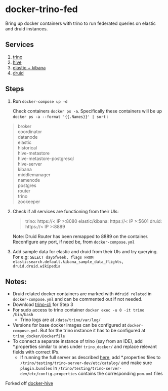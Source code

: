 # docker-trino-fed

Bring up docker containers with trino to run federated queries on elastic and druid instances.
## Services

 1. [trino](https://hub.docker.com/r/trinodb/trino)
 2. [hive](https://github.com/big-data-europe/docker-hive)
 3. [elastic + kibana](https://www.elastic.co/guide/en/kibana/current/docker.html)
 4. [druid](https://druid.apache.org/docs/latest/tutorials/docker.html)

## Steps

 1. Run `docker-compose up -d`

    Check containers  `docker ps -a`.
    Specifically these containers will be up `docker ps -a --format '{{.Names}}' | sort` :


> broker </br>
> coordinator </br>
> datanode </br>
> elastic </br>
> historical </br>
> hive-metastore </br>
> hive-metastore-postgresql </br>
> hive-server </br>
> kibana </br>
> middlemanager </br>
> namenode </br>
> postgres </br>
> router </br>
> trino </br>
> zookeeper </br>


 2. Check if all services are functioning from their UIs:

    > trino: https://< IP >:8080
    > elastic/kibana: https://< IP >:5601
    > druid: https://< IP >:8889

    Note: Druid Router has been remapped to 8889 on the container. Reconfigure any port, if need be, from `docker-compose.yml`

3.    Add sample data for elastic and druid from their UIs and try querying. For e.g:
 `SELECT dayofweek, flags FROM elasticsearch.default.kibana_sample_data_flights, druid.druid.wikipedia`


## Notes:

 - Druid related docker containers are marked with `#druid related` in
   `docker-compose.yml` and can be commented out if not needed.
  - Download [trino-cli](https://trino.io/docs/current/installation/cli.html) for  Step 3
  - For sudo access to trino container `docker exec -u 0 -it trino /bin/bash`
      - Trino logs are at `/data/trino/var/log/`
   - Versions for base docker images can be configured at `docker-compose.yml`. But for the trino instance it has to be configured at `trino_docker/Dockerfile`
   - To connect a separate instance of trino (say from an IDE), add *.properties similar to ones under `trino_docker/` and replace relevant fields with correct IPs.
       - If running the full server as described [here](https://github.com/trinodb/trino), add *.properties files to `/trino/testing/trino-server-dev/etc/catalog/` and make sure `plugin.bundles` in `/trino/testing/trino-server-dev/etc/config.properties` contains the corresponding `pom.xml` files



Forked off [docker-hive](https://github.com/big-data-europe/docker-hive)
